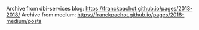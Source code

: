 Archive from dbi-services blog:
https://franckpachot.github.io/pages/2013-2018/
Archive from medium:
https://franckpachot.github.io/pages/2018-medium/posts
